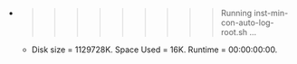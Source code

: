 * >>>>>>>>> Running inst-min-con-auto-log-root.sh ...
  * Disk size = 1129728K. Space Used = 16K. Runtime = 00:00:00:00.
